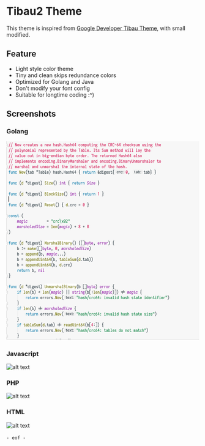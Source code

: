 # Tibau2 Theme

This theme is inspired from [Google Developer Tibau Theme](https://github.com/richellyitalo/google-developer-tibau-theme/), with small modified.

## Feature

* Light style color theme
* Tiny and clean skips redundance colors
* Optimized for Golang and Java
* Don't modify your font config
* Suitable for longtime coding :^)

## Screenshots

### Golang

![Golang Screenshots](./screenshots/golang.png)

### Javascript

![alt text](./screenshots/javascript.png)

### PHP

![alt text](./screenshots/php.png)

### HTML

![alt text](./screenshots/html.png)

`- eof -`
